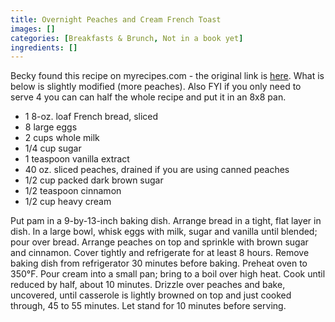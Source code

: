 ```yaml
---
title: Overnight Peaches and Cream French Toast
images: []
categories: [Breakfasts & Brunch, Not in a book yet]
ingredients: []
---
```


Becky found this recipe on myrecipes.com - the original link is
[here](http://www.myrecipes.com/recipe/overnight-peaches-cream-french-toast-50400000116330/#).
What is below is slightly modified (more peaches). Also FYI if you only
need to serve 4 you can can half the whole recipe and put it in an 8x8
pan.

-   1 8-oz. loaf French bread, sliced
-   8 large eggs
-   2 cups whole milk
-   1/4 cup sugar
-   1 teaspoon vanilla extract
-   40 oz. sliced peaches, drained if you are using canned peaches
-   1/2 cup packed dark brown sugar
-   1/2 teaspoon cinnamon
-   1/2 cup heavy cream

Put pam in a 9-by-13-inch baking dish. Arrange bread in a tight, flat
layer in dish. In a large bowl, whisk eggs with milk, sugar and vanilla
until blended; pour over bread. Arrange peaches on top and sprinkle with
brown sugar and cinnamon. Cover tightly and refrigerate for at least 8
hours. Remove baking dish from refrigerator 30 minutes before baking.
Preheat oven to 350°F. Pour cream into a small pan; bring to a boil over
high heat. Cook until reduced by half, about 10 minutes. Drizzle over
peaches and bake, uncovered, until casserole is lightly browned on top
and just cooked through, 45 to 55 minutes. Let stand for 10 minutes
before serving.

 
